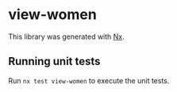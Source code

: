 # view-women

This library was generated with [Nx](https://nx.dev).

## Running unit tests

Run `nx test view-women` to execute the unit tests.
